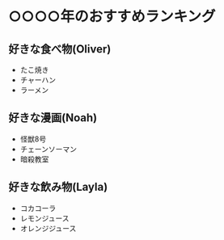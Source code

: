 # ○○○○年のおすすめランキング

## 好きな食べ物(Oliver)
- たこ焼き
- チャーハン
- ラーメン

## 好きな漫画(Noah)
- 怪獣8号
- チェーンソーマン
- 暗殺教室

## 好きな飲み物(Layla)
- コカコーラ
- レモンジュース
- オレンジジュース